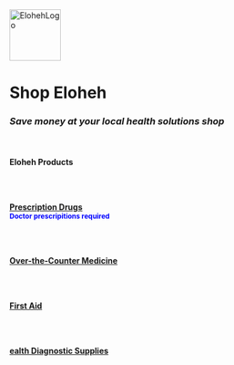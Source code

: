 <html>
<head> 
  
</head>

<body>
  <img width="90" height="90" alt="ElohehLogo" src="https://github.com/user-attachments/assets/d0090502-7a15-4a55-91d6-1db5928cacf3" />
  <b><h1>Shop Eloheh</h1></b>
<i><h3>Save money at your local health solutions shop</h3></i>
<br>

<b><h4>Eloheh Products</h></b>

<br><br>

<b><u><span style="font-size=14px">Prescription Drugs</span></u></b>
<br>
<span style="color:blue; font-size:12px"> Doctor prescripitions required</span>

<br><br>
  
<b><u><span style="font-size=14px">Over-the-Counter Medicine</span></u></b>


<br><br>

<b><u><span style="font-size=14px">First Aid</span></u></b>


<br><br>


<b><u><span style="font-size=14px">ealth Diagnostic Supplies</span></u></b>


